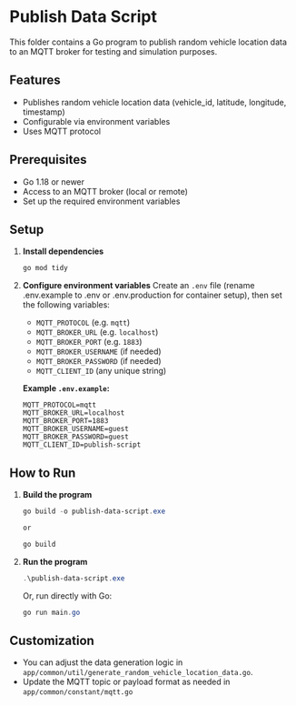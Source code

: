 # Publish Data Script

This folder contains a Go program to publish random vehicle location data to an MQTT broker for testing and simulation purposes.

## Features

- Publishes random vehicle location data (vehicle_id, latitude, longitude, timestamp)
- Configurable via environment variables
- Uses MQTT protocol

## Prerequisites

- Go 1.18 or newer
- Access to an MQTT broker (local or remote)
- Set up the required environment variables

## Setup

1. **Install dependencies**

   ```powershell
   go mod tidy
   ```

2. **Configure environment variables**
   Create an `.env` file (rename .env.example to .env or .env.production for container setup), then set the following variables:

   - `MQTT_PROTOCOL` (e.g. `mqtt`)
   - `MQTT_BROKER_URL` (e.g. `localhost`)
   - `MQTT_BROKER_PORT` (e.g. `1883`)
   - `MQTT_BROKER_USERNAME` (if needed)
   - `MQTT_BROKER_PASSWORD` (if needed)
   - `MQTT_CLIENT_ID` (any unique string)

   **Example `.env.example`:**

   ```env
   MQTT_PROTOCOL=mqtt
   MQTT_BROKER_URL=localhost
   MQTT_BROKER_PORT=1883
   MQTT_BROKER_USERNAME=guest
   MQTT_BROKER_PASSWORD=guest
   MQTT_CLIENT_ID=publish-script
   ```

## How to Run

1. **Build the program**

   ```powershell
   go build -o publish-data-script.exe

   or

   go build
   ```

2. **Run the program**

   ```powershell
   .\publish-data-script.exe
   ```

   Or, run directly with Go:

   ```powershell
   go run main.go
   ```

## Customization

- You can adjust the data generation logic in `app/common/util/generate_random_vehicle_location_data.go`.
- Update the MQTT topic or payload format as needed in `app/common/constant/mqtt.go`
